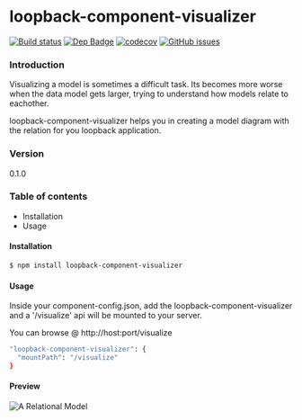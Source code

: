 # loopback-component-visualizer

[![Build status](https://travis-ci.org/yantrashala/loopback-component-visualizer.svg)](https://travis-ci.org/yantrashala/loopback-component-visualizer) [![Dep Badge](https://david-dm.org/yantrashala/loopback-component-visualizer.svg)](https://david-dm.org/yantrashala/loopback-component-visualizer.svg) [![codecov](https://codecov.io/gh/yantrashala/loopback-component-visualizer/branch/master/graph/badge.svg)](https://codecov.io/gh/yantrashala/loopback-component-visualizer) [![GitHub issues](https://img.shields.io/github/issues/yantrashala/loopback-component-visualizer.svg)](https://github.com/yantrashala/loopback-component-visualizer/issues)

### Introduction

Visualizing a model is sometimes a difficult task. Its becomes more worse when the data model gets larger,
trying to understand how models relate to eachother.

loopback-component-visualizer helps you in creating a model diagram with the relation for you loopback application.

### Version
0.1.0

### Table of contents
* Installation
* Usage

#### Installation

```sh
$ npm install loopback-component-visualizer
```

#### Usage

Inside your component-config.json, add the loopback-component-visualizer and a '/visualize' api will be mounted to your server.

You can browse @ http://host:port/visualize

```sh
"loopback-component-visualizer": {
  "mountPath": "/visualize"
}
```

#### Preview

![A Relational Model](https://github.com/yantrashala/loopback-component-visualizer/blob/master/preview.jpg?raw=true "A Relational Model")
